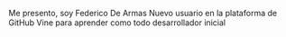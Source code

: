 Me presento, soy Federico De Armas
Nuevo usuario en la plataforma de GitHub
Vine para aprender como todo desarrollador inicial
<!---
FedericuTheGun03/FedericuTheGun03 is a ✨ special ✨ repository because its `README.md` (this file) appears on your GitHub profile.
You can click the Preview link to take a look at your changes.
--->
